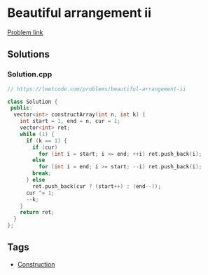 # Beautiful arrangement ii

[Problem link](https://leetcode.com/problems/beautiful-arrangement-ii)

## Solutions


### Solution.cpp
```cpp
// https://leetcode.com/problems/beautiful-arrangement-ii

class Solution {
 public:
  vector<int> constructArray(int n, int k) {
    int start = 1, end = n, cur = 1;
    vector<int> ret;
    while (1) {
      if (k == 1) {
        if (cur)
          for (int i = start; i <= end; ++i) ret.push_back(i);
        else
          for (int i = end; i >= start; --i) ret.push_back(i);
        break;
      } else
        ret.push_back(cur ? (start++) : (end--));
      cur ^= 1;
      --k;
    }
    return ret;
  }
};
```
## Tags

* [Construction](/README.md#Construction)
